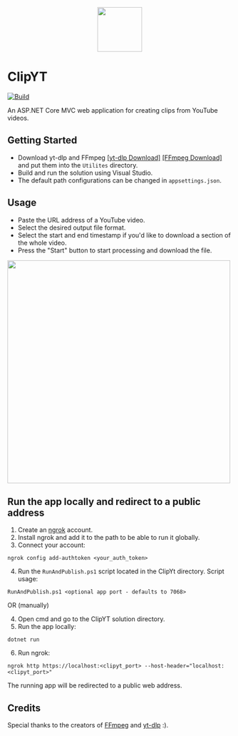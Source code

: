 <p align="center">
  <img height="100" src="https://github.com/pawelptak/clip-yt/assets/52631916/5f6176d5-a57d-4095-bd4d-9f6405b457c3">
</p>

# ClipYT
[![Build](https://github.com/pawelptak/clip-yt/actions/workflows/build.yml/badge.svg?branch=main)](https://github.com/pawelptak/clip-yt/actions/workflows/build.yml)

An ASP.NET Core MVC web application for creating clips from YouTube videos.

## Getting Started
- Download yt-dlp and FFmpeg [[yt-dlp Download]](https://github.com/yt-dlp/yt-dlp/releases/latest) [[FFmpeg Download]](https://ffmpeg.org/download.html) and put them into the `Utilites` directory.
- Build and run the solution using Visual Studio.
- The default path configurations can be changed in `appsettings.json`.

## Usage
- Paste the URL address of a YouTube video.
- Select the desired output file format.
- Select the start and end timestamp if you'd like to download a section of the whole video.
- Press the "Start" button to start processing and download the file.

 <img height="500" src="https://github.com/pawelptak/clip-yt/assets/52631916/b1d956f8-bf3d-4a20-9e57-cbc239e9e090">

 ## Run the app locally and redirect to a public address
1. Create an [ngrok](https://ngrok.com/) account.
2. Install ngrok and add it to the path to be able to run it globally.
3. Connect your account:
```
ngrok config add-authtoken <your_auth_token>
```
4. Run the `RunAndPublish.ps1` script located in the ClipYt directory. Script usage:
```
RunAndPublish.ps1 <optional app port - defaults to 7068>
```

OR (manually)

4. Open cmd and go to the ClipYT solution directory.
5. Run the app locally:
```
dotnet run
```
6. Run ngrok:
```
ngrok http https://localhost:<clipyt_port> --host-header="localhost:<clipyt_port>"
```

The running app will be redirected to a public web address.

## Credits
Special thanks to the creators of [FFmpeg](https://ffmpeg.org/) and [yt-dlp](https://github.com/yt-dlp/yt-dlp) :).
